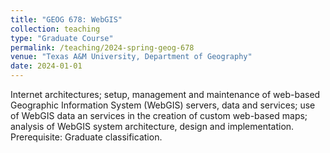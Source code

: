 ```yaml
---
title: "GEOG 678: WebGIS"
collection: teaching
type: "Graduate Course"
permalink: /teaching/2024-spring-geog-678
venue: "Texas A&M University, Department of Geography"
date: 2024-01-01
---
```


Internet architectures; setup, management and maintenance of web-based Geographic Information System (WebGIS) servers, data and services; use of WebGIS data an services in the creation of custom web-based maps; analysis of WebGIS system architecture, design and implementation. Prerequisite: Graduate classification.